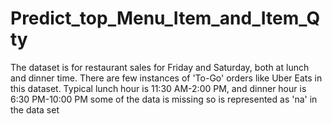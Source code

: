 # Predict_top_Menu_Item_and_Item_Qty
The dataset is for restaurant sales for Friday and Saturday, both at lunch and dinner time. There are few instances of 'To-Go' orders like Uber Eats in this dataset. Typical lunch hour is 11:30 AM-2:00 PM, and dinner hour is 6:30 PM-10:00 PM some of the data is missing so is represented as 'na' in the data set
